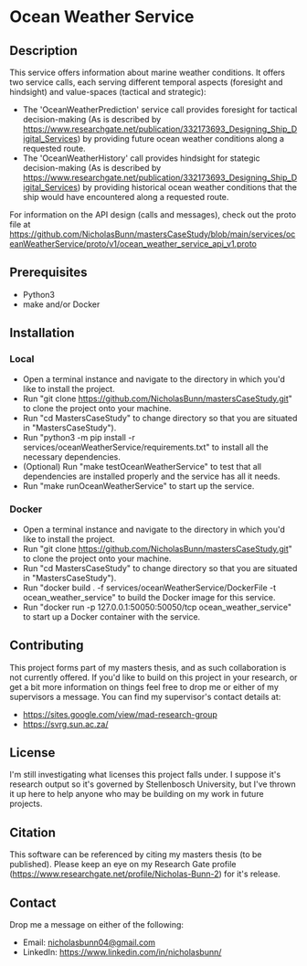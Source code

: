 # **Ocean Weather Service**

## **Description**
This service offers information about marine weather conditions. It offers two service calls, each serving different temporal aspects (foresight and hindsight) and value-spaces (tactical and strategic):
- The 'OceanWeatherPrediction' service call provides foresight for tactical decision-making (As is described by https://www.researchgate.net/publication/332173693_Designing_Ship_Digital_Services) by providing future ocean weather conditions along a requested route.
- The 'OceanWeatherHistory' call provides hindsight for stategic decision-making (As is described by https://www.researchgate.net/publication/332173693_Designing_Ship_Digital_Services) by providing historical ocean weather conditions that the ship would have encountered along a requested route.

For information on the API design (calls and messages), check out the proto file at https://github.com/NicholasBunn/mastersCaseStudy/blob/main/services/oceanWeatherService/proto/v1/ocean_weather_service_api_v1.proto

## **Prerequisites**
- Python3
- make and/or Docker

## **Installation**
### **Local**
- Open a terminal instance and navigate to the directory in which you'd like to install the project.
- Run "git clone https://github.com/NicholasBunn/mastersCaseStudy.git" to clone the project onto your machine.
- Run "cd MastersCaseStudy" to change directory so that you are situated in "MastersCaseStudy").
- Run "python3 -m pip install -r services/oceanWeatherService/requirements.txt" to install all the necessary dependencies.
- (Optional) Run "make testOceanWeatherService" to test that all dependencies are installed properly and the service has all it needs.
- Run "make runOceanWeatherService" to start up the service.

### **Docker**
- Open a terminal instance and navigate to the directory in which you'd like to install the project.
- Run "git clone https://github.com/NicholasBunn/mastersCaseStudy.git" to clone the project onto your machine.
- Run "cd MastersCaseStudy" to change directory so that you are situated in "MastersCaseStudy").
- Run "docker build . -f services/oceanWeatherService/DockerFile -t ocean_weather_service" to build the Docker image for this service.
- Run "docker run -p 127.0.0.1:50050:50050/tcp ocean_weather_service" to start up a Docker container with the service.

## **Contributing**
This project forms part of my masters thesis, and as such collaboration is not currently offered. If you'd like to build on this project in your research, or get a bit more information on things feel free to drop me or either of my supervisors a message. You can find my supervisor's contact details at:
- https://sites.google.com/view/mad-research-group
- https://svrg.sun.ac.za/

## **License**
I'm still investigating what licenses this project falls under. I suppose it's research output so it's governed by Stellenbosch University, but I've thrown it up here to help anyone who may be building on my work in future projects.

## **Citation**
This software can be referenced by citing my masters thesis (to be published). Please keep an eye on my Research Gate profile (https://www.researchgate.net/profile/Nicholas-Bunn-2) for it's release.

## **Contact**
Drop me a message on either of the following:
- Email: nicholasbunn04@gmail.com
- LinkedIn: https://www.linkedin.com/in/nicholasbunn/
